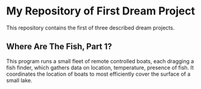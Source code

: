 # My Repository of First Dream Project
This repository contains the first of three described dream projects.
## Where Are The Fish, Part 1?
This program runs a small fleet of remote controlled boats, each dragging a fish finder, which gathers data on location, temperature, presence of fish. It coordinates the location of boats to most efficiently cover the surface of a small lake.
